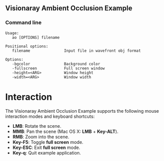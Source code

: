Visionaray Ambient Occlusion Example
------------------------------------

### Command line

```
Usage:
   ao [OPTIONS] filename

Positional options:
   filename               Input file in wavefront obj format

Options:
   -bgcolor               Background color
   -fullscreen            Full screen window
   -height=<ARG>          Window height
   -width=<ARG>           Window width
```

# Interaction

The Visionaray Ambient Occlusion Example supports the following mouse interaction modes and keyboard shortcuts:

* **LMB**: Rotate the scene.
* **MMB**: Pan the scene (Mac OS X: **LMB** + **Key-ALT**).
* **RMB**: Zoom into the scene.
* **Key-F5**: Toggle **full screen** mode.
* **Key-ESC**: Exit **full screen** mode.
* **Key-q**: Quit example application.
